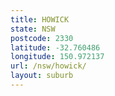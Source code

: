 ```yaml
---
title: HOWICK
state: NSW
postcode: 2330
latitude: -32.760486
longitude: 150.972137
url: /nsw/howick/
layout: suburb
---
```

